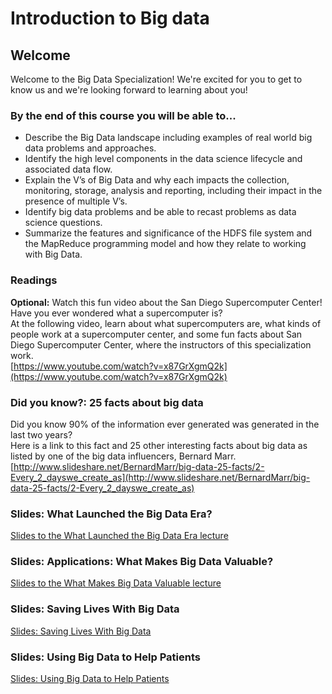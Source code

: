 # Introduction to Big data

## Welcome
Welcome to the Big Data Specialization! We're excited for you to get to know us and we're looking forward to learning about you!

### By the end of this course you will be able to...
* Describe the Big Data landscape including examples of real world big data problems and approaches.
* Identify the high level components in the data science lifecycle and associated data flow.
* Explain the V’s of Big Data and why each impacts the collection, monitoring, storage, analysis and reporting, including their impact in the presence of multiple V’s.
* Identify big data problems and be able to recast problems as data science questions.
* Summarize the features and significance of the HDFS file system and the MapReduce programming model and how they relate to working with Big Data.

### Readings
**Optional:** Watch this fun video about the San Diego Supercomputer Center!\
Have you ever wondered what a supercomputer is?\
At the following video, learn about what supercomputers are, what kinds of people work at a supercomputer center, and some fun facts about San Diego Supercomputer Center, where the instructors of this specialization work.\
[https://www.youtube.com/watch?v=x87GrXgmQ2k](https://www.youtube.com/watch?v=x87GrXgmQ2k)

### Did you know?: 25 facts about big data
Did you know 90% of the information ever generated was generated in the last two years?\
Here is a link to this fact and 25 other interesting facts about big data as listed by one of the big data influencers, Bernard Marr.\
[http://www.slideshare.net/BernardMarr/big-data-25-facts/2-Every_2_dayswe_create_as](http://www.slideshare.net/BernardMarr/big-data-25-facts/2-Every_2_dayswe_create_as)
### Slides: What Launched the Big Data Era?
[Slides to the What Launched the Big Data Era lecture](./files/What_Launched_the_Big_Data_Era.pdf)
### Slides: Applications: What Makes Big Data Valuable?
[Slides to the What Makes Big Data Valuable lecture](./files/What_Makes_Big_Data_Valuable.pdf)
### Slides: Saving Lives With Big Data
[Slides: Saving Lives With Big Data](./files/Saving_Lives_With_Big_Data.pdf)
### Slides: Using Big Data to Help Patients
[Slides: Using Big Data to Help Patients](./files/Using_Big_Data_to_Help_Patients.pdf)
